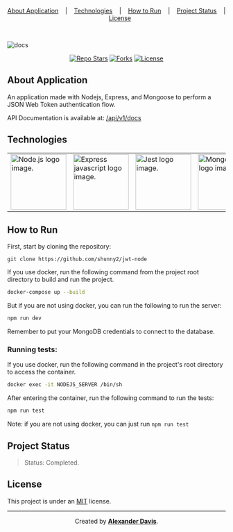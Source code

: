 <p align="center">
  <a href="#about-application">About Application</a>
  &nbsp;&nbsp;&nbsp;|&nbsp;&nbsp;&nbsp;
  <a href="#technologies">Technologies</a>
  &nbsp;&nbsp;&nbsp;|&nbsp;&nbsp;&nbsp;
  <a href="#how-to-run">How to Run</a>
  &nbsp;&nbsp;&nbsp;|&nbsp;&nbsp;&nbsp;
  <a href="#project-status">Project Status</a>
  &nbsp;&nbsp;&nbsp;|&nbsp;&nbsp;&nbsp;
  <a href="#license">License</a>
</p>

</br>

![docs](https://user-images.githubusercontent.com/72872854/201072742-cdb654d0-0f93-4dd7-bae7-2da3d4f912af.png)

<p align="center">
<a href="https://img.shields.io/github/stars/shunny2/jwt-node?style=social"><img src="https://img.shields.io/github/stars/shunny2/jwt-node?style=social" alt="Repo Stars"/></a>
<a href="https://img.shields.io/github/forks/shunny2/jwt-node?style=social"><img src="https://img.shields.io/github/forks/shunny2/jwt-node?style=social" alt="Forks"/></a>
<a href="https://img.shields.io/github/license/shunny2/jwt-node"><img src="https://img.shields.io/github/license/shunny2/jwt-node" alt="License"/></a>
</p>

## About Application

An application made with Nodejs, Express, and Mongoose to perform a JSON Web Token authentication flow.

API Documentation is available at: [/api/v1/docs](http://localhost:9000/api/v1/docs/)

## Technologies

<table>
  <thead>
  </thead>
  <tbody>
    <td>
      <a href="https://nodejs.org/en/" title="NodeJS"><img width="128" height="128" src="https://cdn.worldvectorlogo.com/logos/nodejs-1.svg" alt="Node.js logo image." /></a>
    </td>
    <td>
      <a href="https://expressjs.com/" title="Express"><img width="128" height="128" src="https://cdn.worldvectorlogo.com/logos/express-109.svg" alt="Express javascript logo image." /></a>
    </td>
    <td>
      <a href="https://jestjs.io/" title="Jest"><img width="128" height="128" src="https://cdn.worldvectorlogo.com/logos/jest-2.svg" alt="Jest logo image." /></a>
    </td>
    <td>
      <a href="https://www.mongodb.com/" title="MongoDB"><img width="128" height="128" src="https://webimages.mongodb.com/_com_assets/cms/kuyjf3vea2hg34taa-horizontal_default_slate_blue.svg?auto=format%252Ccompress" 
        alt="MongoDB logo image." /></a>
    </td>
    <td>
      <a href="https://swagger.io/" title="Swagger Documentation"><img width="128" height="128" src="https://static1.smartbear.co/swagger/media/assets/images/swagger_logo.svg" alt="Swagger logo image." /></a>
    </td>
    <td>
      <a href="https://www.docker.com/" title="Docker"><img width="128" height="128" src="https://cdn.worldvectorlogo.com/logos/docker.svg" alt="Docker logo image." /></a>
    </td>
  </tbody>
</table>

## How to Run

First, start by cloning the repository:
```shell
git clone https://github.com/shunny2/jwt-node
```

If you use docker, run the following command from the project root directory to build and run the project.
```bash
docker-compose up --build
```

But if you are not using docker, you can run the following to run the server:
```bash
npm run dev
```

Remember to put your MongoDB credentials to connect to the database.

### Running tests:

If you use docker, run the following command in the project's root directory to access the container.
```bash
docker exec -it NODEJS_SERVER /bin/sh
```

After entering the container, run the following command to run the tests:
```bash
npm run test
```

Note: if you are not using docker, you can just run ```npm run test```

## Project Status

> Status: Completed.

## License

This project is under an [MIT](https://opensource.org/licenses/MIT) license.

<hr/>

<p align="center">Created by <a href="https://github.com/shunny2"><b>Alexander Davis</b></a>.</p>
